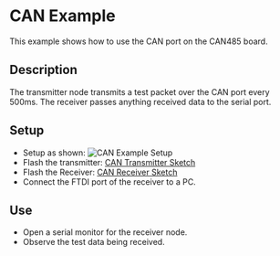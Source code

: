 # CAN Example
This example shows how to use the CAN port on the CAN485 board.

## Description
The transmitter node transmits a test packet over the CAN port every 500ms. The receiver passes anything received data to the serial port.

## Setup
- Setup as shown:
![CAN Example Setup](https://raw.githubusercontent.com/Atlantis-Specialist-Technologies/ast-arduino-boards/master/docs/_images/CAN-annotated.png)
- Flash the transmitter: [CAN Transmitter Sketch](https://github.com/Atlantis-Specialist-Technologies/AST_CanLib/blob/master/examples/CAN_Transmitter/CAN_Transmitter.ino "CAN Transmitter Sketch")
- Flash the Receiver: [CAN Receiver Sketch](https://github.com/Atlantis-Specialist-Technologies/AST_CanLib/blob/master/examples/CAN_Receiver/CAN_Receiver.ino "CAN Receiver Sketch")
- Connect the FTDI port of the receiver to a PC.
## Use
- Open a serial monitor for the receiver node.
- Observe the test data being received.
